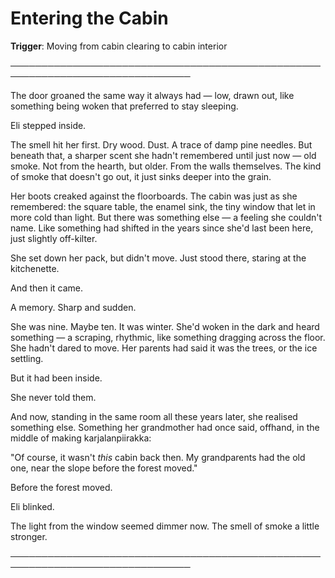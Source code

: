 # Entering the Cabin

**Trigger**: Moving from cabin clearing to cabin interior

───────────────────────────────────────────────────────────────────────────────

The door groaned the same way it always had — low, drawn out, like something
being woken that preferred to stay sleeping.

Eli stepped inside.

The smell hit her first. Dry wood. Dust. A trace of damp pine needles. But
beneath that, a sharper scent she hadn't remembered until just now — old smoke.
Not from the hearth, but older. From the walls themselves. The kind of smoke
that doesn't go out, it just sinks deeper into the grain.

Her boots creaked against the floorboards. The cabin was just as she remembered:
the square table, the enamel sink, the tiny window that let in more cold than
light. But there was something else — a feeling she couldn't name. Like
something had shifted in the years since she'd last been here, just slightly
off-kilter.

She set down her pack, but didn't move. Just stood there, staring at the
kitchenette.

And then it came.

A memory. Sharp and sudden.

She was nine. Maybe ten. It was winter. She'd woken in the dark and heard
something — a scraping, rhythmic, like something dragging across the floor. She
hadn't dared to move. Her parents had said it was the trees, or the ice
settling.

But it had been inside.

She never told them.

And now, standing in the same room all these years later, she realised something
else. Something her grandmother had once said, offhand, in the middle of making
karjalanpiirakka:

  "Of course, it wasn't *this* cabin back then. My grandparents had the old one,
  near the slope before the forest moved."

Before the forest moved.

Eli blinked.

The light from the window seemed dimmer now. The smell of smoke a little
stronger.

───────────────────────────────────────────────────────────────────────────────
